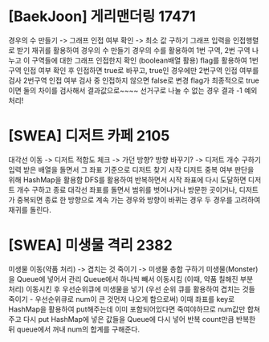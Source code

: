 # [BaekJoon] 게리맨더링 17471
경우의 수 만들기 -> 그래프 인접 여부 확인 -> 최소 값 구하기
그래프 입력을 인접행렬로 받기
재귀를 활용하여 경우의 수 만들기
경우의 수를 활용하여 1번 구역, 2번 구역 나누고 이 구역들에 대한 그래프 인접한지 확인 (boolean배열 활용)
flag를 활용하여 1번구역 인접 여부 확인 후 인접하면 true로 바꾸고, true인 경우에만 2번구역 인접 여부를 검사
2번구역 인접 여부 검사 중 인접하지 않으면 false로 변경
flag가 최종적으로 true이면 둘의 차이를 검사해서 결과값으로~~~~
선거구로 나눌 수 없는 경우 결과 -1 예외처리!



# [SWEA] 디저트 카페 2105
대각선 이동 -> 디저트 적합도 체크 -> 가던 방향? 방향 바꾸기? -> 디저트 개수 구하기
입력 받은 배열을 돌면서 그 좌표 기준으로 디저트 찾기 시작
디저트 중복 여부 판단을 위해 HashMap을 활용함
DFS를 활용하여 반복하면서 시작 좌표에 다시 도달하면 디저트 개수 구하고 종료
대각선 좌표를 돌면서 범위를 벗어나거나 방문한 곳이거나, 디저트가 중복되면 종료
한 방향으로 계속 가는 경우와 방향이 바뀌는 경우 두 경우를 고려하여 재귀를 돌린다.



# [SWEA] 미생물 격리 2382
미생물 이동(약품 처리) -> 겹치는 것 죽이기 -> 미생물 총합 구하기
미생물(Monster)을 Queue에 넣어서 관리
Queue에서 하나씩 빼서 이동시킴 (이때, 약품 칠해진 부분 처리)
이동시킨 후 우선순위큐에 미생물을 넣기 (우선 순위 큐를 활용하여 겹치는 것들 죽이기 - 우선순위큐로 num이 큰 것먼저 나오게 함으로써)
이때 좌표를 key로 HashMap을 활용하여 put해주는데 이미 포함되어있다면 죽여야하므로 num값만 합쳐주고 다시 put
HashMap에 넣은 값들을 Queue에 다시 넣어 반복
count만큼 반복한 뒤 queue에서 꺼내 num의 합계를 구해준다.
